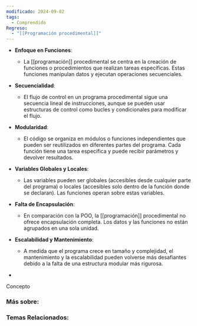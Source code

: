 ```yaml
---
modificado: 2024-09-02
tags:
  - Comprendido
Regreso:
  - "[[Programación procedimental]]"
---
```



+ **Enfoque en Funciones**:
    - La [[programación]] procedimental se centra en la creación de funciones o procedimientos que realizan tareas específicas. Estas funciones manipulan datos y ejecutan operaciones secuenciales.
    
+ **Secuencialidad**:
    - El flujo de control en un programa procedimental sigue una secuencia lineal de instrucciones, aunque se pueden usar estructuras de control como bucles y condicionales para modificar el flujo.
    
+  **Modularidad**:
    - El código se organiza en módulos o funciones independientes que pueden ser reutilizados en diferentes partes del programa. Cada función tiene una tarea específica y puede recibir parámetros y devolver resultados.
    
+ **Variables Globales y Locales**:
    - Las variables pueden ser globales (accesibles desde cualquier parte del programa) o locales (accesibles solo dentro de la función donde se declaran). Las funciones operan sobre estas variables.
    
+ **Falta de Encapsulación**:
    - En comparación con la POO, la [[programación]] procedimental no ofrece encapsulación completa. Los datos y las funciones no están agrupados en una sola unidad.

+ **Escalabilidad y Mantenimiento**:
    - A medida que el programa crece en tamaño y complejidad, el mantenimiento y la escalabilidad pueden volverse más desafiantes debido a la falta de una estructura modular más rigurosa.
- 



Concepto
### Más sobre: 

### Temas Relacionados:
